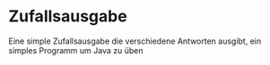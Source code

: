# Zufallsausgabe
Eine simple Zufallsausgabe die verschiedene Antworten ausgibt, ein simples Programm um Java zu üben
